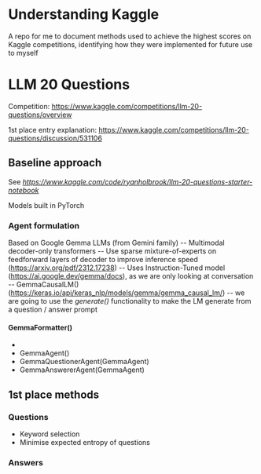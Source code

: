 # Understanding Kaggle 
A repo for me to document methods used to achieve the highest scores on Kaggle competitions, identifying how they were implemented for future use to myself

# LLM 20 Questions

Competition: https://www.kaggle.com/competitions/llm-20-questions/overview

1st place entry explanation: https://www.kaggle.com/competitions/llm-20-questions/discussion/531106

## Baseline approach 
See _https://www.kaggle.com/code/ryanholbrook/llm-20-questions-starter-notebook_

Models built in PyTorch
### Agent formulation 

Based on Google Gemma LLMs (from Gemini family)
-- Multimodal decoder-only transformers
-- Use sparse mixture-of-experts on feedforward layers of decoder to improve inference speed (https://arxiv.org/pdf/2312.17238)
-- Uses Instruction-Tuned model (https://ai.google.dev/gemma/docs), as we are only looking at conversation
-- GemmaCausalLM() (https://keras.io/api/keras_nlp/models/gemma/gemma_causal_lm/) -- we are going to use the _generate()_ functionality to make the LM generate from a question / answer prompt 

#### GemmaFormatter()
- 
- GemmaAgent()
- GemmaQuestionerAgent(GemmaAgent)
- GemmaAnswererAgent(GemmaAgent)

## 1st place methods 

### Questions
- Keyword selection 
- Minimise expected entropy of questions
  
### Answers 

